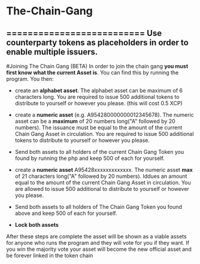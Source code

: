 # The-Chain-Gang
==========================
Use counterparty tokens as placeholders in order to enable multiple issuers.
----------------------------------------------------------------------------

#Joining The Chain Gang (BETA)
 In order to join the chain gang **you must first know what the current Asset is**. You can find this by running the program. You then: 

* create an **alphabet asset**. The alphabet asset can be maximum of 6 characters long. You are required to issue 500 additional tokens to distribute to yourself or however you please. (this will cost 0.5 XCP)


* create a **numeric asset** (e.g. A954280000000012345678). The numeric asset can be a **maximum** of 20 numbers long("A" followed by 20 numbers). The issuance must be equal to the amount of the current Chain Gang Asset in circulation. You are required to issue 500 additional tokens to distribute to yourself or however you please.

* Send both assets to all holders of the current Chain Gang Token  you found by running the php and keep 500 of each for yourself.

* create a **numeric asset** A95428xxxxxxxxxxxxx. The numeric asset **max** of 21 characters long("A" followed by 20 numbers). 
Iddues an amount equal to the amount of the current Chain Gang Asset in circulation. You are allowed to issue 500 additional to distribute to yourself or however you please.

* Send both assets to all holders of The Chain Gang Token you found above and keep 500 of each for yourself.


* **Lock both assets**

After these steps are complete the asset will be shown as a viable assets for anyone who runs the program and they will vote for you if they want. If you win the majority vote your asset will become the new official asset and be forever linked in the token chain


